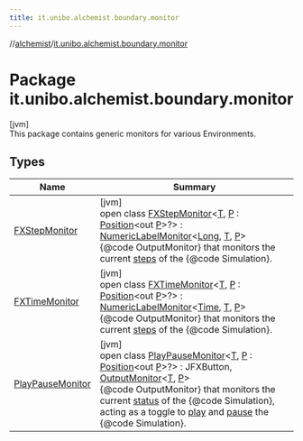 ```yaml
---
title: it.unibo.alchemist.boundary.monitor
---
```

//[alchemist](../../index.html)/[it.unibo.alchemist.boundary.monitor](index.html)



# Package it.unibo.alchemist.boundary.monitor



[jvm]\
This package contains generic monitors for various Environments.



## Types


| Name | Summary |
|---|---|
| [FXStepMonitor](-f-x-step-monitor/index.html) | [jvm]<br>open class [FXStepMonitor](-f-x-step-monitor/index.html)<[T](-f-x-step-monitor/index.html), [P](-f-x-step-monitor/index.html) : [Position](../it.unibo.alchemist.model.interfaces/-position/index.html)<out [P](-f-x-step-monitor/index.html)>?> : [NumericLabelMonitor](../it.unibo.alchemist.boundary.monitor.generic/-numeric-label-monitor/index.html)<[Long](https://docs.oracle.com/javase/8/docs/api/java/lang/Long.html), [T](-f-x-step-monitor/index.html), [P](-f-x-step-monitor/index.html)> <br>{@code OutputMonitor} that monitors the current [steps](../it.unibo.alchemist.core.interfaces/-simulation/get-step.html) of the {@code Simulation}. |
| [FXTimeMonitor](-f-x-time-monitor/index.html) | [jvm]<br>open class [FXTimeMonitor](-f-x-time-monitor/index.html)<[T](-f-x-time-monitor/index.html), [P](-f-x-time-monitor/index.html) : [Position](../it.unibo.alchemist.model.interfaces/-position/index.html)<out [P](-f-x-step-monitor/index.html)>?> : [NumericLabelMonitor](../it.unibo.alchemist.boundary.monitor.generic/-numeric-label-monitor/index.html)<[Time](../it.unibo.alchemist.model.interfaces/-time/index.html), [T](-f-x-step-monitor/index.html), [P](-f-x-step-monitor/index.html)> <br>{@code OutputMonitor} that monitors the current [steps](../it.unibo.alchemist.core.interfaces/-simulation/get-step.html) of the {@code Simulation}. |
| [PlayPauseMonitor](-play-pause-monitor/index.html) | [jvm]<br>open class [PlayPauseMonitor](-play-pause-monitor/index.html)<[T](-play-pause-monitor/index.html), [P](-play-pause-monitor/index.html) : [Position](../it.unibo.alchemist.model.interfaces/-position/index.html)<out [P](-f-x-step-monitor/index.html)>?> : JFXButton, [OutputMonitor](../it.unibo.alchemist.boundary.interfaces/-output-monitor/index.html)<[T](-f-x-step-monitor/index.html), [P](-f-x-step-monitor/index.html)> <br>{@code OutputMonitor} that monitors the current [status](../it.unibo.alchemist.core.interfaces/-status/index.html) of the {@code Simulation}, acting as a toggle to [play](../it.unibo.alchemist.core.interfaces/-simulation/play.html) and [pause](../it.unibo.alchemist.core.interfaces/-simulation/pause.html) the {@code Simulation}. |

